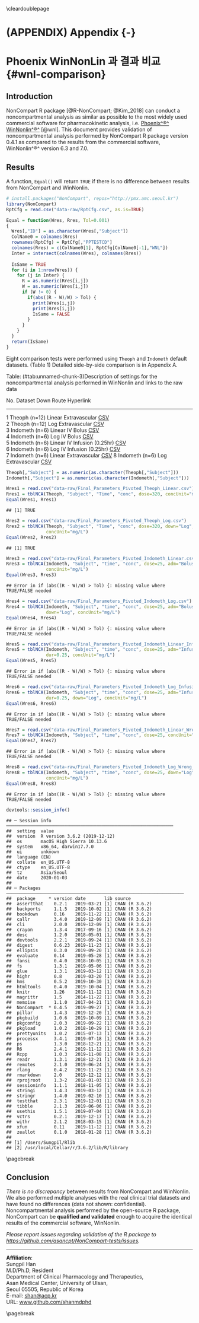 
\cleardoublepage

# (APPENDIX) Appendix {-}

# Phoenix WinNonLin 과 결과 비교 {#wnl-comparison}

## Introduction

NonCompart R package [@R-NonCompart; @Kim_2018] can conduct a noncompartmental analysis as similar as possible to the most widely used commercial software for pharmacokinetic analysis, i.e. [Phoenix^®^   WinNonlin^®^](https://www.certara.com/software/pkpd-modeling-and-simulation/phoenix-winnonlin/) [@wnl].
This document provides validation of noncompartmental analysis performed by NonCompart R package version 0.4.1 as compared to the results from the commercial software, WinNonlin^®^ version 6.3 and 7.0.

## Results

A function, `Equal()` will return `TRUE` if there is no difference between results from NonCompart and WinNonlin.


```r
# install.packages("NonCompart", repos="http://pmx.amc.seoul.kr")
library(NonCompart)
RptCfg = read.csv("data-raw/RptCfg.csv", as.is=TRUE)

Equal = function(Wres, Rres, Tol=0.001)
{
  Wres[,"ID"] = as.character(Wres[,"Subject"])
  ColName0 = colnames(Rres)
  rownames(RptCfg) = RptCfg[,"PPTESTCD"]
  colnames(Rres) = c(ColName0[1], RptCfg[ColName0[-1],"WNL"])
  Inter = intersect(colnames(Wres), colnames(Rres))
  
  IsSame = TRUE
  for (i in 1:nrow(Wres)) {
    for (j in Inter) {
      R = as.numeric(Rres[i,j])
      W = as.numeric(Wres[i,j])
      if (W != 0) {
        if(abs((R - W)/W) > Tol) {
          print(Wres[i,j])
          print(Rres[i,j])
          IsSame = FALSE
        }
      }
    }
  }
  return(IsSame)
}
```

Eight comparison tests were performed using `Theoph` and `Indometh` default datasets. (Table 1)
Detailed side-by-side comparison is in Appendix A.


Table: (\#tab:unnamed-chunk-3)Description of settings for the noncompartmental analysis performed in WinNonlin and links to the raw data

 No.  Dataset          Down     Route                  Hyperlink                                                                                                                                 
----  ---------------  -------  ---------------------  ------------------------------------------------------------------------------------------------------------------------------------------
   1  Theoph (n=12)    Linear   Extravascular          [CSV](https://raw.githubusercontent.com/asancpt/NonCompart-tests/master/Final_Parameters_Pivoted_Theoph_Linear.csv)                       
   2  Theoph (n=12)    Log      Extravascular          [CSV](https://raw.githubusercontent.com/asancpt/NonCompart-tests/master/Final_Parameters_Pivoted_Theoph_Log.csv)                          
   3  Indometh (n=6)   Linear   IV Bolus               [CSV](https://raw.githubusercontent.com/asancpt/NonCompart-tests/master/Final_Parameters_Pivoted_Indometh_Linear.csv)                     
   4  Indometh (n=6)   Log      IV Bolus               [CSV](https://raw.githubusercontent.com/asancpt/NonCompart-tests/master/Final_Parameters_Pivoted_Indometh_Log.csv)                        
   5  Indometh (n=6)   Linear   IV Infusion (0.25hr)   [CSV](https://raw.githubusercontent.com/asancpt/NonCompart-tests/master/Final_Parameters_Pivoted_Indometh_Linear_Infusion.csv)            
   6  Indometh (n=6)   Log      IV Infusion (0.25hr)   [CSV](https://raw.githubusercontent.com/asancpt/NonCompart-tests/master/Final_Parameters_Pivoted_Indometh_Log_Infusion.csv)               
   7  Indometh (n=6)   Linear   Extravascular          [CSV](https://raw.githubusercontent.com/asancpt/NonCompart-tests/master/Final_Parameters_Pivoted_Indometh_Linear_Wrong_Extravascular.csv) 
   8  Indometh (n=6)   Log      Extravascular          [CSV](https://raw.githubusercontent.com/asancpt/NonCompart-tests/master/Final_Parameters_Pivoted_Indometh_Log_Wrong_Extravascular.csv)    


```r
Theoph[,"Subject"] = as.numeric(as.character(Theoph[,"Subject"]))
Indometh[,"Subject"] = as.numeric(as.character(Indometh[,"Subject"]))

Wres1 = read.csv("data-raw/Final_Parameters_Pivoted_Theoph_Linear.csv")
Rres1 = tblNCA(Theoph, "Subject", "Time", "conc", dose=320, concUnit="mg/L")
Equal(Wres1, Rres1)
```

```
## [1] TRUE
```

```r
Wres2 = read.csv("data-raw/Final_Parameters_Pivoted_Theoph_Log.csv")
Rres2 = tblNCA(Theoph, "Subject", "Time", "conc", dose=320, down="Log", 
               concUnit="mg/L")
Equal(Wres2, Rres2) 
```

```
## [1] TRUE
```

```r
Wres3 = read.csv("data-raw/Final_Parameters_Pivoted_Indometh_Linear.csv")
Rres3 = tblNCA(Indometh, "Subject", "time", "conc", dose=25, adm="Bolus", 
               concUnit="mg/L")
Equal(Wres3, Rres3)
```

```
## Error in if (abs((R - W)/W) > Tol) {: missing value where TRUE/FALSE needed
```

```r
Wres4 = read.csv("data-raw/Final_Parameters_Pivoted_Indometh_Log.csv")
Rres4 = tblNCA(Indometh, "Subject", "time", "conc", dose=25, adm="Bolus", 
               down="Log", concUnit="mg/L")
Equal(Wres4, Rres4)
```

```
## Error in if (abs((R - W)/W) > Tol) {: missing value where TRUE/FALSE needed
```

```r
Wres5 = read.csv("data-raw/Final_Parameters_Pivoted_Indometh_Linear_Infusion.csv")
Rres5 = tblNCA(Indometh, "Subject", "time", "conc", dose=25, adm="Infusion", 
               dur=0.25, concUnit="mg/L")
Equal(Wres5, Rres5)
```

```
## Error in if (abs((R - W)/W) > Tol) {: missing value where TRUE/FALSE needed
```

```r
Wres6 = read.csv("data-raw/Final_Parameters_Pivoted_Indometh_Log_Infusion.csv")
Rres6 = tblNCA(Indometh, "Subject", "time", "conc", dose=25, adm="Infusion", 
               dur=0.25, down="Log", concUnit="mg/L")
Equal(Wres6, Rres6)
```

```
## Error in if (abs((R - W)/W) > Tol) {: missing value where TRUE/FALSE needed
```

```r
Wres7 = read.csv("data-raw/Final_Parameters_Pivoted_Indometh_Linear_Wrong_Extravascular.csv")
Rres7 = tblNCA(Indometh, "Subject", "time", "conc", dose=25, concUnit="mg/L")
Equal(Wres7, Rres7)
```

```
## Error in if (abs((R - W)/W) > Tol) {: missing value where TRUE/FALSE needed
```

```r
Wres8 = read.csv("data-raw/Final_Parameters_Pivoted_Indometh_Log_Wrong_Extravascular.csv")
Rres8 = tblNCA(Indometh, "Subject", "time", "conc", dose=25, down="Log", 
               concUnit="mg/L")
Equal(Wres8, Rres8)
```

```
## Error in if (abs((R - W)/W) > Tol) {: missing value where TRUE/FALSE needed
```

```r
devtools::session_info()
```

```
## ─ Session info ───────────────────────────────────────────────────────────────
##  setting  value                       
##  version  R version 3.6.2 (2019-12-12)
##  os       macOS High Sierra 10.13.6   
##  system   x86_64, darwin17.7.0        
##  ui       unknown                     
##  language (EN)                        
##  collate  en_US.UTF-8                 
##  ctype    en_US.UTF-8                 
##  tz       Asia/Seoul                  
##  date     2020-01-03                  
## 
## ─ Packages ───────────────────────────────────────────────────────────────────
##  package     * version date       lib source        
##  assertthat    0.2.1   2019-03-21 [1] CRAN (R 3.6.2)
##  backports     1.1.5   2019-10-02 [1] CRAN (R 3.6.2)
##  bookdown      0.16    2019-11-22 [1] CRAN (R 3.6.2)
##  callr         3.4.0   2019-12-09 [1] CRAN (R 3.6.2)
##  cli           2.0.0   2019-12-09 [1] CRAN (R 3.6.2)
##  crayon        1.3.4   2017-09-16 [1] CRAN (R 3.6.2)
##  desc          1.2.0   2018-05-01 [1] CRAN (R 3.6.2)
##  devtools      2.2.1   2019-09-24 [1] CRAN (R 3.6.2)
##  digest        0.6.23  2019-11-23 [1] CRAN (R 3.6.2)
##  ellipsis      0.3.0   2019-09-20 [1] CRAN (R 3.6.2)
##  evaluate      0.14    2019-05-28 [1] CRAN (R 3.6.2)
##  fansi         0.4.0   2018-10-05 [1] CRAN (R 3.6.2)
##  fs            1.3.1   2019-05-06 [1] CRAN (R 3.6.2)
##  glue          1.3.1   2019-03-12 [1] CRAN (R 3.6.2)
##  highr         0.8     2019-03-20 [1] CRAN (R 3.6.2)
##  hms           0.5.2   2019-10-30 [1] CRAN (R 3.6.2)
##  htmltools     0.4.0   2019-10-04 [1] CRAN (R 3.6.2)
##  knitr         1.26    2019-11-12 [1] CRAN (R 3.6.2)
##  magrittr      1.5     2014-11-22 [1] CRAN (R 3.6.2)
##  memoise       1.1.0   2017-04-21 [1] CRAN (R 3.6.2)
##  NonCompart  * 0.4.5   2019-09-27 [1] CRAN (R 3.6.2)
##  pillar        1.4.3   2019-12-20 [1] CRAN (R 3.6.2)
##  pkgbuild      1.0.6   2019-10-09 [1] CRAN (R 3.6.2)
##  pkgconfig     2.0.3   2019-09-22 [1] CRAN (R 3.6.2)
##  pkgload       1.0.2   2018-10-29 [1] CRAN (R 3.6.2)
##  prettyunits   1.0.2   2015-07-13 [1] CRAN (R 3.6.2)
##  processx      3.4.1   2019-07-18 [1] CRAN (R 3.6.2)
##  ps            1.3.0   2018-12-21 [1] CRAN (R 3.6.2)
##  R6            2.4.1   2019-11-12 [1] CRAN (R 3.6.2)
##  Rcpp          1.0.3   2019-11-08 [1] CRAN (R 3.6.2)
##  readr         1.3.1   2018-12-21 [1] CRAN (R 3.6.2)
##  remotes       2.1.0   2019-06-24 [1] CRAN (R 3.6.2)
##  rlang         0.4.2   2019-11-23 [1] CRAN (R 3.6.2)
##  rmarkdown     2.0     2019-12-12 [1] CRAN (R 3.6.2)
##  rprojroot     1.3-2   2018-01-03 [1] CRAN (R 3.6.2)
##  sessioninfo   1.1.1   2018-11-05 [1] CRAN (R 3.6.2)
##  stringi       1.4.3   2019-03-12 [1] CRAN (R 3.6.2)
##  stringr       1.4.0   2019-02-10 [1] CRAN (R 3.6.2)
##  testthat      2.3.1   2019-12-01 [1] CRAN (R 3.6.2)
##  tibble        2.1.3   2019-06-06 [1] CRAN (R 3.6.2)
##  usethis       1.5.1   2019-07-04 [1] CRAN (R 3.6.2)
##  vctrs         0.2.1   2019-12-17 [1] CRAN (R 3.6.2)
##  withr         2.1.2   2018-03-15 [1] CRAN (R 3.6.2)
##  xfun          0.11    2019-11-12 [1] CRAN (R 3.6.2)
##  zeallot       0.1.0   2018-01-28 [1] CRAN (R 3.6.2)
## 
## [1] /Users/Sungpil/Rlib
## [2] /usr/local/Cellar/r/3.6.2/lib/R/library
```



\pagebreak

## Conclusion 

*There is no discrepancy* between results from NonCompart and WinNonlin. We also performed multiple analyses with the real clinical trial datasets and have found no differences (data not shown: confidential).  Noncompartmental analysis performed by the open-source R package, NonCompart can be **qualified and validated** enough to acquire the identical results of the commercial software, WinNonlin.

*Please report issues regarding validation of the R package to <https://github.com/asancpt/NonCompart-tests/issues>.*

------

**Affiliation**:  
Sungpil Han  
M.D/Ph.D, Resident  
Department of Clinical Pharmacology and Therapeutics,  
Asan Medical Center, University of Ulsan,  
Seoul 05505, Republic of Korea  
E-mail: shan@acp.kr  
URL: www.github.com/shanmdphd

\pagebreak

